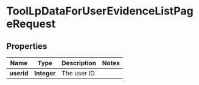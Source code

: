 

# ToolLpDataForUserEvidenceListPageRequest


## Properties

| Name | Type | Description | Notes |
|------------ | ------------- | ------------- | -------------|
|**userid** | **Integer** | The user ID |  |



